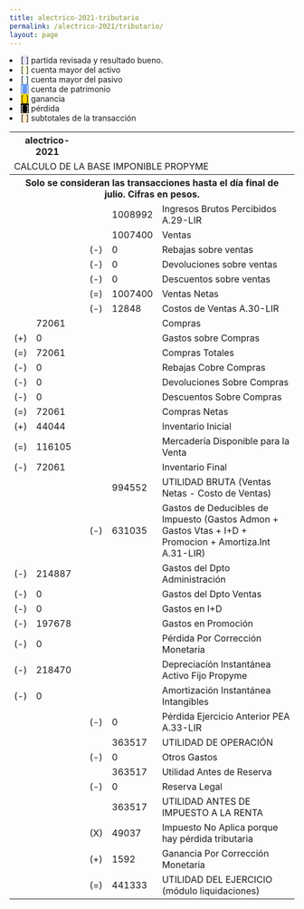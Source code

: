 ```yaml
--- 
title: alectrico-2021-tributario
permalink: /alectrico-2021/tributario/ 
layout: page
--- 
```


<li><span style='background-color: lavender'>[    ]</span> partida revisada y resultado bueno. </li>
<li><span style='background-color: lightyellow'>[    ]</span> cuenta mayor del activo </li>
<li><span style='background-color: azure'>[    ]</span> cuenta mayor del pasivo </li>
<li><span style='color: white; background-color: cornflowerblue'>[    ]</span> cuenta de patrimonio </li>
<li><span style='background-color: gold'>[    ]</span> ganancia </li>
<li><span style='color: white; background-color: black'>[    ]</span> pérdida </li>
<li><span style='background-color: blanchedalmond'>[    ]</span> subtotales de la transacción </li>
<table><tbody>
<tr><th colspan='3'>alectrico-2021</th></tr>
<tr><td colspan='8'> CALCULO DE LA BASE IMPONIBLE PROPYME </td></tr><tr><th colspan='8'>Solo se consideran las transacciones hasta el día final de julio. Cifras en pesos. </th></tr>
<tr><td></td><td></td><td></td><td></td><td>1008992</td><td colspan='2'> Ingresos Brutos Percibidos A.29-LIR </td></tr>
<tr><td></td><td></td><td></td><td></td><td>1007400</td><td> Ventas </td></tr>
<tr><td></td><td></td><td></td><td> (-) </td> <td>0 </td> <td>  Rebajas sobre ventas </td></tr>
<tr><td></td><td></td><td></td><td> (-) </td><td>0</td><td> Devoluciones sobre ventas </td></tr>
<tr><td></td><td></td><td></td><td> (-) </td><td>0</td><td>Descuentos sobre ventas </td></tr>
<tr><td></td><td></td><td></td><td> (=) </td><td>1007400</td><td> Ventas Netas </td></tr>
<tr><td></td><td></td><td></td><td> (-) </td><td>12848</td> <td>Costos de Ventas A.30-LIR </td></tr>
<tr><td></td><td>72061</td><td></td><td></td><td></td><td> Compras </td></tr>
<tr><td> (+) </td><td> 0</td><td></td><td> </td><td></td><td> Gastos sobre Compras </td></tr>
<tr><td> (=) </td><td>72061</td><td></td><td></td><td></td><td>Compras Totales</td></tr> 
<tr><td> (-) </td><td>0</td><td></td><td></td><td></td><td> Rebajas Cobre Compras </td></tr>
<tr><td> (-) </td><td>0</td><td></td><td></td><td></td><td> Devoluciones Sobre Compras </td></tr>
<tr><td> (-) </td><td>0</td><td></td><td></td><td></td><td> Descuentos Sobre Compras </td></tr>
<tr><td>(=)</td><td>72061</td><td></td><td></td><td></td><td>Compras Netas</td></tr> 
<tr><td> (+) </td><td>44044</td><td></td><td></td><td></td><td colspan='2'>Inventario Inicial</td></tr> 
<tr><td> (=) </td><td> 116105</td><td></td><td> </td><td></td><td> Mercadería Disponible para la Venta </td></tr>
<tr><td> (-) </td> <td>72061</td><td> </td><td></td><td></td><td colspan='2'>Inventario Final </td></tr>
<tr><td></td><td></td><td></td><td></td><td>994552</td><td colspan='4'>  UTILIDAD BRUTA (Ventas Netas - Costo de Ventas) </td></tr>
<tr><td></td><td></td><td></td><td>(-)</td><td>631035</td><td colspan='4'> Gastos de Deducibles de Impuesto (Gastos Admon + Gastos Vtas + I+D + Promocion + Amortiza.Int A.31-LIR) </td></tr>
<tr><td> (-) </td><td>214887</td><td></td><td></td><td></td><td> Gastos del Dpto Administración </td></tr>
<tr><td> (-) </td><td>0</td><td></td><td></td><td></td><td> Gastos del Dpto Ventas </td></tr>
<tr><td>(-)</td><td>0</td><td></td><td></td><td></td><td> Gastos en I+D </td></tr>
<tr><td>(-)</td><td>197678</td><td></td><td></td><td></td><td> Gastos en Promoción </td></tr>
<tr><td>(-) </td><td>0</td><td></td><td></td><td></td><td> Pérdida Por Corrección Monetaria </td></tr>
<tr><td> (-) </td><td>218470</td><td></td><td></td><td></td><td> Depreciacíón Instantánea Activo Fijo Propyme </td></tr>
<tr><td> (-) </td><td>0</td><td></td><td></td><td></td><td> Amortización Instantánea Intangibles </td></tr>
<tr><td></td><td></td><td></td><td> (-) </td><td>0</td><td> Pérdida Ejercicio Anterior PEA A.33-LIR </td></tr>
<tr><td> </td><td></td><td></td><td></td><td> 363517</td><td> UTILIDAD DE OPERACIÓN </td></tr>
<tr><td></td><td></td><td></td><td> (-) </td><td>0</td><td> Otros Gastos </td></tr>
<tr><td></td><td> </td><td> </td><td></td><td>363517</td><td> Utilidad Antes de Reserva </td></tr>
<tr><td></td><td></td><td></td><td> (-) </td><td>0</td><td> Reserva Legal </td></tr>
<tr><td> <td></td></td><td> </td><td></td><td>363517</td><td> UTILIDAD ANTES DE IMPUESTO A LA RENTA </td></tr>
<tr><td></td><td></td><td></td><td> (X) </td><td> 49037</td><td> Impuesto No Aplica porque hay pérdida tributaria </td></tr>
<tr><td></td><td></td><td></td><td> (+) </td><td>1592</td><td> Ganancia Por Corrección Monetaria </td></tr>
<tr><td></td><td></td><td></td><td> (=) </td><td>441333</td><td> UTILIDAD DEL EJERCICIO (módulo liquidaciones)</td></tr>
</tbody></table>